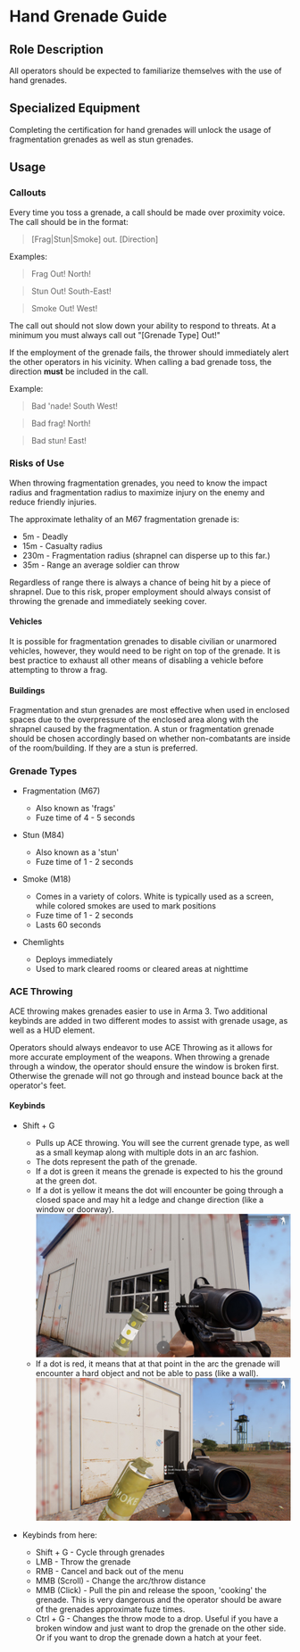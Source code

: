# Hand Grenade Guide

## Role Description

All operators should be expected to familiarize themselves with the use of hand grenades.

## Specialized Equipment

Completing the certification for hand grenades will unlock the usage of fragmentation grenades as well as stun grenades.

## Usage

### Callouts

Every time you toss a grenade, a call should be made over proximity voice. The call should be in the format:

> [Frag|Stun|Smoke] out. [Direction]

Examples:

> Frag Out! North!

> Stun Out! South-East!

> Smoke Out! West!

The call out should not slow down your ability to respond to threats. At a minimum you must always call out "[Grenade Type] Out!"

If the employment of the grenade fails, the thrower should immediately alert the other operators in his vicinity. When calling a bad grenade toss, the direction **must** be included in the call.

Example:

> Bad 'nade! South West!

> Bad frag! North!

> Bad stun! East!

### Risks of Use

When throwing fragmentation grenades, you need to know the impact radius and fragmentation radius to maximize injury on the enemy and reduce friendly injuries.

The approximate lethality of an M67 fragmentation grenade is:

- 5m - Deadly
- 15m - Casualty radius
- 230m - Fragmentation radius (shrapnel can disperse up to this far.)
- 35m - Range an average soldier can throw

Regardless of range there is always a chance of being hit by a piece of shrapnel.
Due to this risk, proper employment should always consist of throwing the grenade and immediately seeking cover.

#### Vehicles

It is possible for fragmentation grenades to disable civilian or unarmored vehicles, however, they would need to be right on top of the grenade.
It is best practice to exhaust all other means of disabling a vehicle before attempting to throw a frag.

#### Buildings

Fragmentation and stun grenades are most effective when used in enclosed spaces due to the overpressure of the enclosed area along with the shrapnel caused by the fragmentation.
A stun or fragmentation grenade should be chosen accordingly based on whether non-combatants are inside of the room/building.
If they are a stun is preferred.

### Grenade Types

- Fragmentation (M67)
  - Also known as 'frags'
  - Fuze time of 4 - 5 seconds

- Stun (M84)
  - Also known as a 'stun'
  - Fuze time of 1 - 2 seconds

- Smoke (M18)
  - Comes in a variety of colors. White is typically used as a screen, while colored smokes are used to mark positions
  - Fuze time of 1 - 2 seconds
  - Lasts 60 seconds

- Chemlights
  - Deploys immediately
  - Used to mark cleared rooms or cleared areas at nighttime

### ACE Throwing

ACE throwing makes grenades easier to use in Arma 3.
Two additional keybinds are added in two different modes to assist with grenade usage, as well as a HUD element.

Operators should always endeavor to use ACE Throwing as it allows for more accurate employment of the weapons.
When throwing a grenade through a window, the operator should ensure the window is broken first. Otherwise the grenade will not go through and instead bounce back at the operator's feet.

#### Keybinds

- Shift + G
  - Pulls up ACE throwing. You will see the current grenade type, as well as a small keymap along with multiple dots in an arc fashion.
  - The dots represent the path of the grenade.
  - If a dot is green it means the grenade is expected to his the ground at the green dot.
  - If a dot is yellow it means the dot will encounter be going through a closed space and may hit a ledge and change direction (like a window or doorway).
  ![Good grenade](images/grenades-good.jpg)
  - If a dot is red, it means that at that point in the arc the grenade will encounter a hard object and not be able to pass (like a wall).
  ![Bad Nade](images/grenades-bad.jpg)

- Keybinds from here:
  - Shift + G - Cycle through grenades
  - LMB - Throw the grenade
  - RMB - Cancel and back out of the menu
  - MMB (Scroll) - Change the arc/throw distance
  - MMB (Click) - Pull the pin and release the spoon, 'cooking' the grenade. This is very dangerous and the operator should be aware of the grenades approximate fuze times.
  - Ctrl + G - Changes the throw mode to a drop. Useful if you have a broken window and just want to drop the grenade on the other side. Or if you want to drop the grenade down a hatch at your feet.
